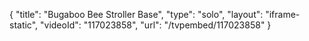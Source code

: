 {
    "title": "Bugaboo Bee Stroller Base",
    "type": "solo",
    "layout": "iframe-static",
    "videoId": "117023858",
    "url": "\/tvpembed\/117023858"
}
